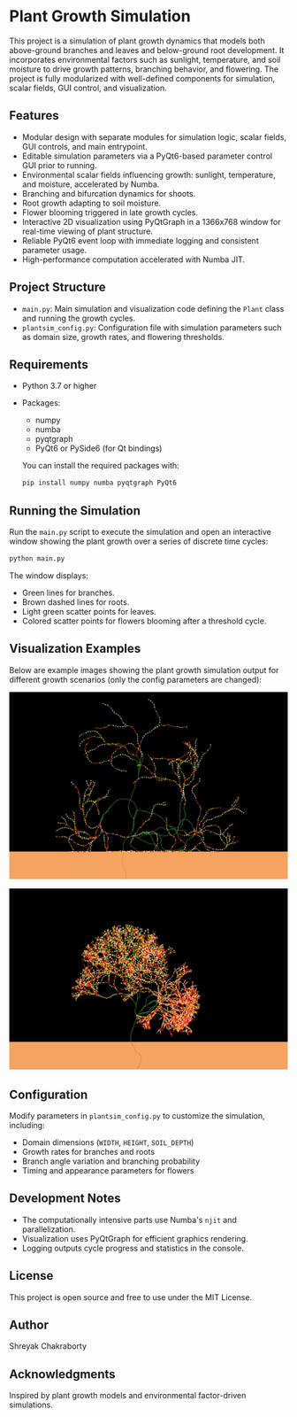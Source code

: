 # Plant Growth Simulation

This project is a simulation of plant growth dynamics that models both above-ground branches and leaves and below-ground root development. It incorporates environmental factors such as sunlight, temperature, and soil moisture to drive growth patterns, branching behavior, and flowering. The project is fully modularized with well-defined components for simulation, scalar fields, GUI control, and visualization.

## Features

- Modular design with separate modules for simulation logic, scalar fields, GUI controls, and main entrypoint.
- Editable simulation parameters via a PyQt6-based parameter control GUI prior to running.
- Environmental scalar fields influencing growth: sunlight, temperature, and moisture, accelerated by Numba.
- Branching and bifurcation dynamics for shoots.
- Root growth adapting to soil moisture.
- Flower blooming triggered in late growth cycles.
- Interactive 2D visualization using PyQtGraph in a 1366x768 window for real-time viewing of plant structure.
- Reliable PyQt6 event loop with immediate logging and consistent parameter usage.
- High-performance computation accelerated with Numba JIT.

## Project Structure

- `main.py`: Main simulation and visualization code defining the `Plant` class and running the growth cycles.
- `plantsim_config.py`: Configuration file with simulation parameters such as domain size, growth rates, and flowering thresholds.

## Requirements

- Python 3.7 or higher
- Packages:
  - numpy
  - numba
  - pyqtgraph
  - PyQt6 or PySide6 (for Qt bindings)

  You can install the required packages with:

  ```bash
  pip install numpy numba pyqtgraph PyQt6
  ```

## Running the Simulation

Run the `main.py` script to execute the simulation and open an interactive window showing the plant growth over a series of discrete time cycles:

```bash
python main.py
```

The window displays:

- Green lines for branches.
- Brown dashed lines for roots.
- Light green scatter points for leaves.
- Colored scatter points for flowers blooming after a threshold cycle.

## Visualization Examples

Below are example images showing the plant growth simulation output for different growth scenarios (only the config parameters are changed):

![Plant Growth 1](images/img1.webp)

![Plant Growth 2](images/img2.webp)

## Configuration

Modify parameters in `plantsim_config.py` to customize the simulation, including:

- Domain dimensions (`WIDTH`, `HEIGHT`, `SOIL_DEPTH`)
- Growth rates for branches and roots
- Branch angle variation and branching probability
- Timing and appearance parameters for flowers

## Development Notes

- The computationally intensive parts use Numba's `njit` and parallelization.
- Visualization uses PyQtGraph for efficient graphics rendering.
- Logging outputs cycle progress and statistics in the console.

## License

This project is open source and free to use under the MIT License.

## Author

Shreyak Chakraborty

## Acknowledgments

Inspired by plant growth models and environmental factor-driven simulations.
